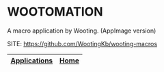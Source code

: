 # WOOTOMATION

 A macro application by Wooting. (AppImage version)

 SITE: https://github.com/WootingKb/wooting-macros

 | [Applications](https://portable-linux-apps.github.io/apps.html) | [Home](https://portable-linux-apps.github.io)
 | --- | --- |
